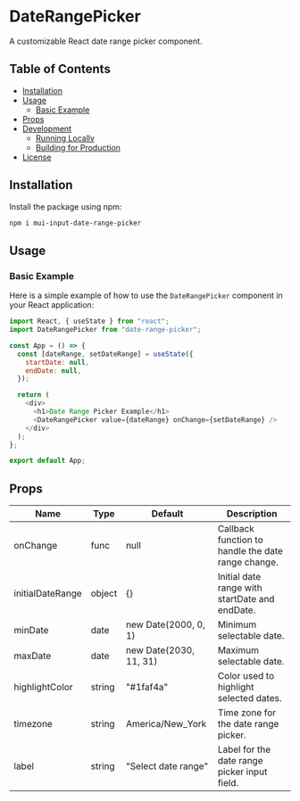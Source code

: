 # DateRangePicker

A customizable React date range picker component.

## Table of Contents

- [Installation](#installation)
- [Usage](#usage)
  - [Basic Example](#basic-example)
- [Props](#props)
- [Development](#development)
  - [Running Locally](#running-locally)
  - [Building for Production](#building-for-production)
- [License](#license)

## Installation

Install the package using npm:

```bash
npm i mui-input-date-range-picker
```

## Usage

### Basic Example

Here is a simple example of how to use the `DateRangePicker` component in your React application:

```javascript
import React, { useState } from "react";
import DateRangePicker from "date-range-picker";

const App = () => {
  const [dateRange, setDateRange] = useState({
    startDate: null,
    endDate: null,
  });

  return (
    <div>
      <h1>Date Range Picker Example</h1>
      <DateRangePicker value={dateRange} onChange={setDateRange} />
    </div>
  );
};

export default App;
```

## Props

| Name             | Type   | Default                | Description                                        |
| ---------------- | ------ | ---------------------- | -------------------------------------------------- |
| onChange         | func   | null                   | Callback function to handle the date range change. |
| initialDateRange | object | {}                     | Initial date range with startDate and endDate.     |
| minDate          | date   | new Date(2000, 0, 1)   | Minimum selectable date.                           |
| maxDate          | date   | new Date(2030, 11, 31) | Maximum selectable date.                           |
| highlightColor   | string | "#1faf4a"              | Color used to highlight selected dates.            |
| timezone         | string | America/New_York       | Time zone for the date range picker.               |
| label            | string | "Select date range"    | Label for the date range picker input field.       |
